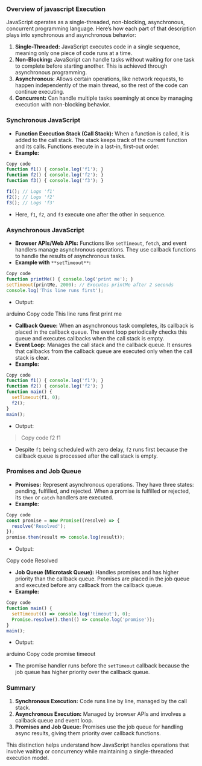 ### Overview of javascript Execution

JavaScript operates as a single-threaded, non-blocking, asynchronous, concurrent programming language. Here’s how each part of that description plays into synchronous and asynchronous behavior:

1.  **Single-Threaded:** JavaScript executes code in a single sequence, meaning only one piece of code runs at a time.
2.  **Non-Blocking:** JavaScript can handle tasks without waiting for one task to complete before starting another. This is achieved through asynchronous programming.
3.  **Asynchronous:** Allows certain operations, like network requests, to happen independently of the main thread, so the rest of the code can continue executing.
4.  **Concurrent:** Can handle multiple tasks seemingly at once by managing execution with non-blocking behavior.

### Synchronous JavaScript

*   **Function Execution Stack (Call Stack):** When a function is called, it is added to the call stack. The stack keeps track of the current function and its calls. Functions execute in a last-in, first-out order.
*   **Example:**

```javascript
Copy code
function f1() { console.log('f1'); }
function f2() { console.log('f2'); }
function f3() { console.log('f3'); }

f1(); // Logs 'f1'
f2(); // Logs 'f2'
f3(); // Logs 'f3'
```
*   Here, `f1`, `f2`, and `f3` execute one after the other in sequence.

### Asynchronous JavaScript

*   **Browser APIs/Web APIs:** Functions like `setTimeout`, `fetch`, and event handlers manage asynchronous operations. They use callback functions to handle the results of asynchronous tasks.
*   **Example with** `**setTimeout**`**:**

```javascript
Copy code
function printMe() { console.log('print me'); }
setTimeout(printMe, 2000); // Executes printMe after 2 seconds
console.log('This line runs first');

```
*   Output:

arduino
Copy code
This line runs first
print me

*   **Callback Queue:** When an asynchronous task completes, its callback is placed in the callback queue. The event loop periodically checks this queue and executes callbacks when the call stack is empty.
*   **Event Loop:** Manages the call stack and the callback queue. It ensures that callbacks from the callback queue are executed only when the call stack is clear.
*   **Example:**

```javascript
Copy code
function f1() { console.log('f1'); }
function f2() { console.log('f2'); }
function main() {
  setTimeout(f1, 0);
  f2();
}
main();
```
*   Output:

>Copy code
f2
f1

*   Despite `f1` being scheduled with zero delay, `f2` runs first because the callback queue is processed after the call stack is empty.

### Promises and Job Queue

*   **Promises:** Represent asynchronous operations. They have three states: pending, fulfilled, and rejected. When a promise is fulfilled or rejected, its `then` or `catch` handlers are executed.
*   **Example:**

```javascript
Copy code
const promise = new Promise((resolve) => {
  resolve('Resolved');
});
promise.then(result => console.log(result));
```
*   Output:

Copy code
Resolved

*   **Job Queue (Microtask Queue):** Handles promises and has higher priority than the callback queue. Promises are placed in the job queue and executed before any callback from the callback queue.
*   **Example:**

```javascript
Copy code
function main() {
  setTimeout(() => console.log('timeout'), 0);
  Promise.resolve().then(() => console.log('promise'));
}
main();
```
*   Output:

arduino
Copy code
promise
timeout

*   The promise handler runs before the `setTimeout` callback because the job queue has higher priority over the callback queue.

### Summary

1.  **Synchronous Execution:** Code runs line by line, managed by the call stack.
2.  **Asynchronous Execution:** Managed by browser APIs and involves a callback queue and event loop.
3.  **Promises and Job Queue:** Promises use the job queue for handling async results, giving them priority over callback functions.

This distinction helps understand how JavaScript handles operations that involve waiting or concurrency while maintaining a single-threaded execution model.